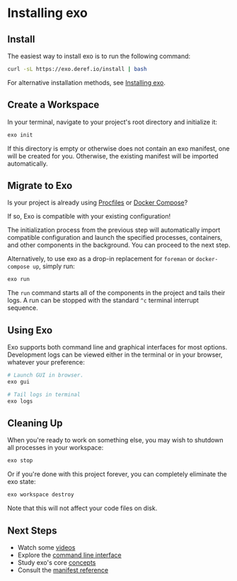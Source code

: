# Installing exo

## Install

The easiest way to install exo is to run the following command:

```bash
curl -sL https://exo.deref.io/install | bash
```

For alternative installation methods, see [Installing exo](./install/install.md).

## Create a Workspace

In your terminal, navigate to your project's root directory and initialize it:

```bash
exo init
```

If this directory is empty or otherwise does not contain an exo manifest, one
will be created for you. Otherwise, the existing manifest will be imported
automatically.

## Migrate to Exo

Is your project is already using [Procfiles](../manifest/migrate/procfiles.md)
or [Docker Compose](../manifest/migrate/compose.md)?

If so, Exo is compatible with your existing configuration!

The initialization process from the previous step will automatically import
compatible configuration and launch the specified processes, containers, and
other components in the background. You can proceed to the next step.

Alternatively, to use exo as a drop-in replacement for `foreman` or
`docker-compose up`, simply run:

```bash
exo run
```

The `run` command starts all of the components in the project and tails their
logs. A run can be stopped with the standard `^c` terminal interrupt sequence.

## Using Exo

Exo supports both command line and graphical interfaces for most options.
Development logs can be viewed either in the terminal or in your browser,
whatever your preference:

```bash
# Launch GUI in browser.
exo gui

# Tail logs in terminal
exo logs
```

## Cleaning Up

When you're ready to work on something else, you may wish to shutdown all
processes in your workspace:

```bash
exo stop
```

Or if you're done with this project forever, you can completely eliminate the
exo state:

```bash
exo workspace destroy
```

Note that this will not affect your code files on disk.

## Next Steps

* Watch some [videos](../resources/videos.md)
* Explore the [command line interface](../usage/cli.md)
* Study exo's core [concepts](../usage/concepts.md)
* Consult the [manifest reference](../manifest/README.md)
